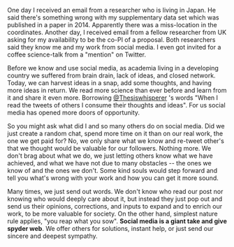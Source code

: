 One day I received an email from a researcher who is living in Japan. He said there's something wrong with my supplementary data set which was published in a paper in 2014. Apparently there was a miss-location in the coordinates. Another day, I received email from a fellow researcher from UK asking for my availability to be the co-PI of a proposal. Both researchers said they know me and my work from social media. I even got invited for a coffee science-talk from a "mention" on Twitter. 

Before we know and use social media, as academia living in a developing country we suffered from brain drain, lack of ideas, and closed network. Today, we can harvest ideas in a snap, add some thoughts, and having more ideas in return. We read more science than ever before and learn from it and share it even more. Borrowing [@Thesiswhisperer](www.twitter.com/thesiswhisperer) 's words "When I read the tweets of others I consume their thoughts and ideas". For us social media has opened more doors of opportunity. 

So you might ask what did I and so many others do on social media. Did we just create a random chat, spend more time on it than on our real work, the one we get paid for? No, we only share what we know and re-tweet other's that we thought would be valuable for our followers. Nothing more. We don't brag about what we do, we just letting others know what we have achieved, and what we have not due to many obstacles -- the ones we know of and the ones we don't. Some kind souls would step forward and tell you what's wrong with your work and how you can get it more sound.    

Many times, we just send out words. We don't know who read our post nor knowing who would deeply care about it, but instead they just pop out and send us their opinions, corrections, and inputs to expand and to enrich our work, to be more valuable for society. On the other hand, simplest nature rule applies, "you reap what you sow". __Social media is a giant take and give spyder web__. We offer others for solutions, instant help, or just send our sincere and deepest sympathy. 